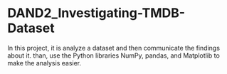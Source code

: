 # DAND2_Investigating-TMDB-Dataset

In this project, it is analyze a dataset and then communicate the findings about it. than, use the Python libraries NumPy, pandas, and Matplotlib to make the analysis easier.
